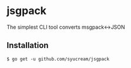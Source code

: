# jsgpack

The simplest CLI tool converts msgpack&lt;->JSON

## Installation

```
$ go get -u github.com/syucream/jsgpack
```
